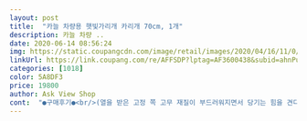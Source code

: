 ```yaml
---
layout: post 
title:  "카늘 차량용 햇빛가리개 카리개 70cm, 1개" 
description: 카늘 차량 ..
date: 2020-06-14 08:56:24 
img: https://static.coupangcdn.com/image/retail/images/2020/04/16/11/0/536c766f-199d-4237-8a45-67d91fdba3a9.jpg 
linkUrl: https://link.coupang.com/re/AFFSDP?lptag=AF3600438&subid=ahnPublicAsk&pageKey=1471789685&itemId=2530019867&vendorItemId=70829170303&traceid=V0-113-fbe0f67d304de5c6 
categories: [1018] 
color: 5A8DF3 
price: 19800 
author: Ask View Shop 
cont:  "●구매후기●<br/>(열을 받은 고정 쪽 고무 재질이 부드러워지면서 당기는 힘을 견디지 못하고 떨어지는 현상이 있음.<br/>)<br/>다만 좀 더 보완했으면 하는 것은 펼친 후 고정하는 걸이가 하나로 된 것은 시야 가림 면에서는 장점이긴 하지만 개선이 시급한 것 같아요.<br/> 어떻든 떨어지지 않고 고정 될 수 있게 재질의 강도 등 보완이 요구됨.<br/><br/>뜨거운 여름 날씨에 장시간 주차 후 운전대 잡기가 한결 수월해져 가격대비 만족할 만한 제품이라고 생각합니다.<br/><br/>시원까진 아니여도 후덥지근한게 1도 안느껴지네요ㅋ<br/>작년에산거는 설치하기도 불편하고 접을때 구겨졌었는데 이 제품은 붙이기만하면되고 짱짱하고 접을때도 한번에 구김없이 접혀서 너무 좋아요<br/>직접 써보니 완전 대만족 입니다!<br/>추천박고 갑니다<br/>후기중에 아무런 도움이 안된다는 내용에 조금 불안한 감이 있었는데,<br/>" 
---
```


